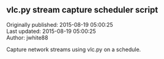 ## vlc.py stream capture scheduler script  
Originally published: 2015-08-19 05:00:25  
Last updated: 2015-08-19 05:00:25  
Author: jwhite88   
  
Capture network streams using vlc.py on a schedule.